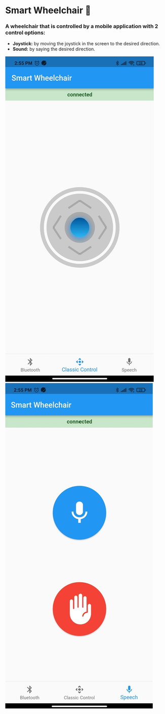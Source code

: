 # Smart Wheelchair :manual_wheelchair:

### A wheelchair that is controlled by a mobile application with 2 control options:

- **Joystick:** by moving the joystick in the screen to the desired direction.
- **Sound:** by saying the desired direction.

![image](https://github.com/Alyaa242/Smart_Wheelchair/blob/main/pics/Joystick.png)
![image](https://github.com/Alyaa242/Smart_Wheelchair/blob/main/pics/Sound.png)
